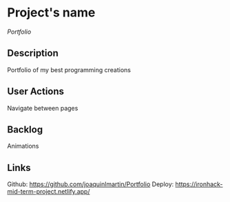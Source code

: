 # Project's name

*Portfolio*

## Description

Portfolio of my best programming creations

## User Actions

Navigate between pages

## Backlog

Animations

## Links

Github: https://github.com/joaquinlmartin/Portfolio
Deploy: https://ironhack-mid-term-project.netlify.app/